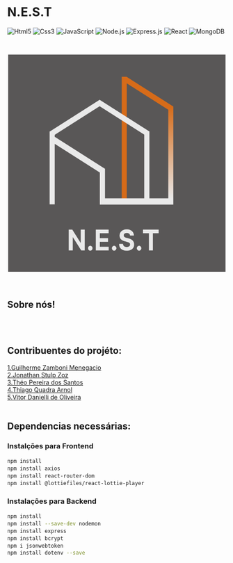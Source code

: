 # N.E.S.T
![Html5](https://img.shields.io/badge/HTML5-E34F26?style=for-the-badge&logo=html5&logoColor=white)
![Css3](https://img.shields.io/badge/CSS3-1572B6?style=for-the-badge&logo=css3&logoColor=white)
![JavaScript](https://img.shields.io/badge/JavaScript-F7DF1E?style=for-the-badge&logo=javascript&logoColor=black)
![Node.js](https://img.shields.io/badge/Node.js-43853D?style=for-the-badge&logo=node.js&logoColor=white)
![Express.js](https://img.shields.io/badge/Express.js-404D59?style=for-the-badge)
![React](https://img.shields.io/badge/React-20232A?style=for-the-badge&logo=react&logoColor=61DAFB)
![MongoDB](https://img.shields.io/badge/MongoDB-%234ea94b.svg?style=for-the-badge&logo=mongodb&logoColor=white)

<br/>
<p align="center">
  <img width="500" height="500" src="Logo.png">
</p>

<br/>

## Sobre nós!

<br/> 


<br/>


## Contribuentes do projéto:
[1.Guilherme Zamboni Menegacio](  https://github.com/GuilhermeZamboni32) <br/>
[2.Jonathan Stulp Zoz](  https://github.com/Jow-Sky) <br/>
[3.Théo Pereira dos Santos](  https://github.com/theojouki) <br/>
[4.Thiago Quadra Arnol](  https://github.com/thpixel-dev) <br/>
[5.Vitor Danielli de Oliveira](  https://github.com/CafeinaC4) <br/>
<br/>

## Dependencias necessárias:

### Instalções para Frontend
```bash
npm install
npm install axios
npm install react-router-dom
npm install @lottiefiles/react-lottie-player
```

### Instalações para Backend

```Bash
npm install
npm install --save-dev nodemon
npm install express
npm install bcrypt
npm i jsonwebtoken
npm install dotenv --save
```

<br/>

<br/>





